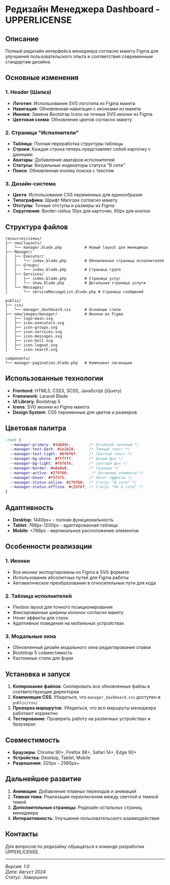 # Редизайн Менеджера Dashboard - UPPERLICENSE

## Описание
Полный редизайн интерфейса менеджера согласно макету Figma для улучшения пользовательского опыта и соответствия современным стандартам дизайна.

## Основные изменения

### 1. Header (Шапка)
- **Логотип**: Использование SVG логотипа из Figma макета
- **Навигация**: Обновленная навигация с иконками из макета
- **Иконки**: Замена Bootstrap Icons на точные SVG иконки из Figma
- **Цветовая схема**: Обновление цветов согласно макету

### 2. Страница "Исполнители"
- **Таблица**: Полная переработка структуры таблицы
- **Строки**: Каждая строка теперь представляет собой карточку с данными
- **Аватары**: Добавление аватаров исполнителей
- **Статусы**: Визуальные индикаторы статуса "В сети"
- **Поиск**: Обновленная кнопка поиска с текстом

### 3. Дизайн-система
- **Цвета**: Использование CSS переменных для единообразия
- **Типографика**: Шрифт Manrope согласно макету
- **Отступы**: Точные отступы и размеры из Figma
- **Скругления**: Border-radius 10px для карточек, 60px для кнопок

## Структура файлов

```
resources/views/
├── new/layouts/
│   └── manager.blade.php          # Новый layout для менеджера
├── Manager/
│   ├── Executor/
│   │   └── index.blade.php        # Обновленная страница исполнителей
│   ├── Groups/
│   │   └── index.blade.php        # Страница групп
│   ├── Services/
│   │   ├── index.blade.php        # Страница услуг
│   │   └── show.blade.php         # Детальная страница услуги
│   └── Messages/
│       └── serviceMessageList.blade.php # Страница сообщений

public/
├── css/
│   └── manager_dashboard.css      # Основные стили
├── new/images/manager/            # Иконки из Figma
│   ├── logo-main.svg
│   ├── icon-executors.svg
│   ├── icon-groups.svg
│   ├── icon-services.svg
│   ├── icon-messages.svg
│   ├── icon-bell.svg
│   ├── icon-logout.svg
│   └── icon-search.svg

components/
└── manager-pagination.blade.php   # Компонент пагинации
```

## Использованные технологии

- **Frontend**: HTML5, CSS3, SCSS, JavaScript (jQuery)
- **Framework**: Laravel Blade
- **UI Library**: Bootstrap 5
- **Icons**: SVG иконки из Figma макета
- **Design System**: CSS переменные для цветов и размеров

## Цветовая палитра

```css
:root {
  --manager-primary: #1b8d4c;        /* Основной зеленый */
  --manager-text-dark: #1e2b28;      /* Темный текст */
  --manager-text-light: #6f6f6f;     /* Светлый текст */
  --manager-bg-white: #ffffff;       /* Белый фон */
  --manager-bg-light: #f6f6f6;       /* Светлый фон */
  --manager-border: #e8e8e8;         /* Границы */
  --manager-active: #279760;          /* Активные элементы */
  --manager-hover: #f5f5f5;          /* Hover эффекты */
  --manager-status-online: #279760;  /* Статус "В сети" */
  --manager-status-offline: #c2bfbf; /* Статус "Не в сети" */
}
```

## Адаптивность

- **Desktop**: 1440px+ - полная функциональность
- **Tablet**: 768px-1200px - адаптированная таблица
- **Mobile**: <768px - вертикальное расположение элементов

## Особенности реализации

### 1. Иконки
- Все иконки экспортированы из Figma в SVG формате
- Использование абсолютных путей для Figma работы
- Автоматическое преобразование в относительные пути для кода

### 2. Таблица исполнителей
- Flexbox layout для точного позиционирования
- Фиксированные ширины колонок согласно макету
- Hover эффекты для строк
- Адаптивное поведение на мобильных устройствах

### 3. Модальные окна
- Обновленный дизайн модального окна редактирования ставки
- Bootstrap 5 совместимость
- Кастомные стили для форм

## Установка и запуск

1. **Копирование файлов**: Скопировать все обновленные файлы в соответствующие директории
2. **Компиляция CSS**: Убедиться, что `manager_dashboard.css` доступен в `public/css/`
3. **Проверка маршрутов**: Убедиться, что все маршруты менеджера работают корректно
4. **Тестирование**: Проверить работу на различных устройствах и браузерах

## Совместимость

- **Браузеры**: Chrome 90+, Firefox 88+, Safari 14+, Edge 90+
- **Устройства**: Desktop, Tablet, Mobile
- **Разрешения**: 320px - 2560px+

## Дальнейшее развитие

1. **Анимации**: Добавление плавных переходов и анимаций
2. **Темная тема**: Реализация переключения между светлой и темной темой
3. **Дополнительные страницы**: Редизайн остальных страниц менеджера
4. **Интерактивность**: Улучшение пользовательского взаимодействия

## Контакты

Для вопросов по редизайну обращаться к команде разработки UPPERLICENSE.

---

*Версия: 1.0*  
*Дата: Август 2024*  
*Статус: Завершено*
